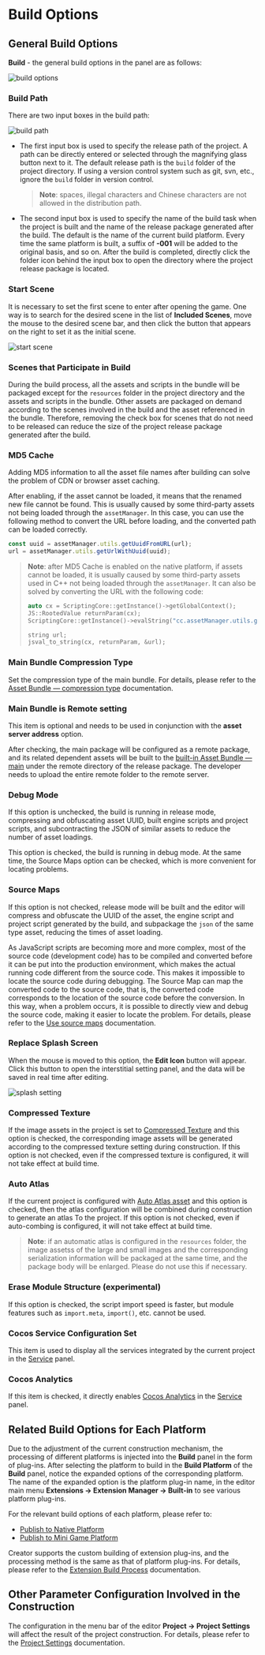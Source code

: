 # Build Options

## General Build Options

**Build** - the general build options in the panel are as follows:

![build options](./build-options/options.png)

### Build Path

There are two input boxes in the build path:

![build path](./build-options/build-path.png)

- The first input box is used to specify the release path of the project. A path can be directly entered or selected through the magnifying glass button next to it. The default release path is the `build` folder of the project directory. If using a version control system such as git, svn, etc., ignore the `build` folder in version control.

   > **Note**: spaces, illegal characters and Chinese characters are not allowed in the distribution path.

- The second input box is used to specify the name of the build task when the project is built and the name of the release package generated after the build. The default is the name of the current build platform. Every time the same platform is built, a suffix of **-001** will be added to the original basis, and so on. After the build is completed, directly click the folder icon behind the input box to open the directory where the project release package is located.

### Start Scene

It is necessary to set the first scene to enter after opening the game. One way is to search for the desired scene in the list of **Included Scenes**, move the mouse to the desired scene bar, and then click the button that appears on the right to set it as the initial scene.

![start scene](./build-options/set-start-scene.png)

### Scenes that Participate in Build

During the build process, all the assets and scripts in the bundle will be packaged except for the `resources` folder in the project directory and the assets and scripts in the bundle. Other assets are packaged on demand according to the scenes involved in the build and the asset referenced in the bundle. Therefore, removing the check box for scenes that do not need to be released can reduce the size of the project release package generated after the build.

### MD5 Cache

Adding MD5 information to all the asset file names after building can solve the problem of CDN or browser asset caching.

After enabling, if the asset cannot be loaded, it means that the renamed new file cannot be found. This is usually caused by some third-party assets not being loaded through the `assetManager`. In this case, you can use the following method to convert the URL before loading, and the converted path can be loaded correctly.

```typescript
const uuid = assetManager.utils.getUuidFromURL(url);
url = assetManager.utils.getUrlWithUuid(uuid);
```

> **Note**: after MD5 Cache is enabled on the native platform, if assets cannot be loaded, it is usually caused by some third-party assets used in C++ not being loaded through the `assetManager`. It can also be solved by converting the URL with the following code:
>
> ```cpp
> auto cx = ScriptingCore::getInstance()->getGlobalContext();
> JS::RootedValue returnParam(cx);
> ScriptingCore::getInstance()->evalString("cc.assetManager.utils.getUrlWithUuid(cc.assetManager.utils.getUuidFromURL('url'))", &returnParam);
>
> string url;
> jsval_to_string(cx, returnParam, &url);
> ```

### Main Bundle Compression Type

Set the compression type of the main bundle. For details, please refer to the [Asset Bundle — compression type](../../asset/bundle.md#compression-type) documentation.

### Main Bundle is Remote setting

This item is optional and needs to be used in conjunction with the **asset server address** option.

After checking, the main package will be configured as a remote package, and its related dependent assets will be built to the [built-in Asset Bundle — main](../../asset/bundle.md#%E5%86%85%E7%BD%AE-asset-bundle) under the remote directory of the release package. The developer needs to upload the entire remote folder to the remote server.

### Debug Mode

If this option is unchecked, the build is running in release mode, compressing and obfuscating asset UUID, built engine scripts and project scripts, and subcontracting the JSON of similar assets to reduce the number of asset loadings.

This option is checked, the build is running in debug mode. At the same time, the Source Maps option can be checked, which is more convenient for locating problems.

### Source Maps

If this option is not checked, release mode will be built and the editor will compress and obfuscate the UUID of the asset, the engine script and project script generated by the build, and subpackage the `json` of the same type asset, reducing the times of asset loading.

As JavaScript scripts are becoming more and more complex, most of the source code (development code) has to be compiled and converted before it can be put into the production environment, which makes the actual running code different from the source code. This makes it impossible to locate the source code during debugging. The Source Map can map the converted code to the source code, that is, the converted code corresponds to the location of the source code before the conversion. In this way, when a problem occurs, it is possible to directly view and debug the source code, making it easier to locate the problem. For details, please refer to the [Use source maps](https://developer.chrome.com/docs/devtools/javascript/source-maps/) documentation.

### Replace Splash Screen

When the mouse is moved to this option, the **Edit Icon** button will appear. Click this button to open the interstitial setting panel, and the data will be saved in real time after editing.

![splash setting](build-options/splash-setting.png)

### Compressed Texture

If the image assets in the project is set to [Compressed Texture](../../asset/compress-texture.md) and this option is checked, the corresponding image assets will be generated according to the compressed texture setting during construction. If this option is not checked, even if the compressed texture is configured, it will not take effect at build time.

### Auto Atlas

If the current project is configured with [Auto Atlas asset](../../asset/auto-atlas.md) and this option is checked, then the atlas configuration will be combined during construction to generate an atlas To the project. If this option is not checked, even if auto-combing  is configured, it will not take effect at build time.

> **Note**: if an automatic atlas is configured in the `resources` folder, the image assetss of the large and small images and the corresponding serialization information will be packaged at the same time, and the package body will be enlarged. Please do not use this if necessary.

### Erase Module Structure (experimental)

If this option is checked, the script import speed is faster, but module features such as `import.meta`, `import()`, etc. cannot be used.

<!--
### 内联所有 SpriteFrame
自动合并资源时，将所有 SpriteFrame 与被依赖的资源合并到同一个包中。建议网页平台开启，启用后会略微增大总包体，多消耗一点点网络流量，但是能显著减少网络请求数量。建议原生平台关闭，因为会增大热更新时的体积。

### 合并初始场景依赖的所有 JSON

自动合并资源时，将初始场景依赖的所有 JSON 文件都合并到初始场景所在的包中。默认关闭，启用后不会增大总包体，但如果这些 JSON 也被其它场景公用，则后面再次加载它们时 CPU 开销可能会稍微增加。
-->

### Cocos Service Configuration Set

This item is used to display all the services integrated by the current project in the [Service](https://service.cocos.com/document/en/) panel.

### Cocos Analytics

If this item is checked, it directly enables [Cocos Analytics](https://n-analytics.cocos.com/docs/) in the [Service](https://service.cocos.com/document/en/) panel.

## Related Build Options for Each Platform

Due to the adjustment of the current construction mechanism, the processing of different platforms is injected into the **Build** panel in the form of plug-ins. After selecting the platform to build in the **Build Platform** of the **Build** panel, notice the expanded options of the corresponding platform. The name of the expanded option is the platform plug-in name, in the editor main menu **Extensions -> Extension Manager -> Built-in** to see various platform plug-ins.

For the relevant build options of each platform, please refer to:

- [Publish to Native Platform](native-options.md#%E6%9E%84%E5%BB%BA%E9%80%89%E9%A1%B9)
- [Publish to Mini Game Platform](publish-mini-game.md)

Creator supports the custom building of extension plug-ins, and the processing method is the same as that of platform plug-ins. For details, please refer to the [Extension Build Process](custom-build-plugin.md) documentation.

## Other Parameter Configuration Involved in the Construction

The configuration in the menu bar of the editor **Project -> Project Settings** will affect the result of the project construction. For details, please refer to the [Project Settings](../project/index.md) documentation.
